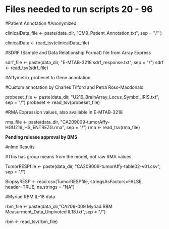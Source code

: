
# Files needed to run scripts 20 - 96

#Patient Annotation
#Anonymized

clinicalData_file <- paste(data_dir, "CM9_Patient_Annotation.txt", sep = "/" )

clinicalData <- read_tsv(clinicalData_file)

#SDRF (Sample and Data Relationship Format) file from Array Express

sdrf_file <- paste(data_dir, "E-MTAB-3218 sdrf_response.txt", sep = "/")
sdrf <- read_tsv(sdrf_file)

#Affymetrix probeset to Gene annotation

#Custom annotation by Charles Tilford and Petra Ross-Macdonald


probeset_file <- paste(data_dir, "U219_BrainArray_Locus_Symbol_IRIS.txt", sep = "/")
probeset <- read_tsv(probeset_file)


#RMA Expression values, also available in E-MTAB-3218


rma_file <- paste(data_dir, "CA209009-tumorAffy-HGU219_HS_ENTREZG.rma", sep = "/")
rma <- read_tsv(rma_file)

**Pending release approval by BMS**

#nlme Results

#This has group means from the model, not raw RMA values

TumorRESPfile <- paste(data_dir, "CA209009-tumorAffy-table02-v01.csv", sep = "/")

BiopsyRESP <- read.csv(TumorRESPfile, stringsAsFactors=FALSE, header=TRUE, na.strings = "NA")

#Myriad RBM IL-18 data

rbm_file <- paste(data_dir,"CA209-009 Myriad RBM Measurment_Data_Unpivoted IL18.txt",sep = "/")

rbm <- read_tsv(rbm_file)
